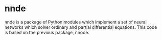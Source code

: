 # nnde
nnde is a package of Python modules which implement a set of neural networks which solver ordinary and partial differential equations. This code is based on the previous package, nnode.
